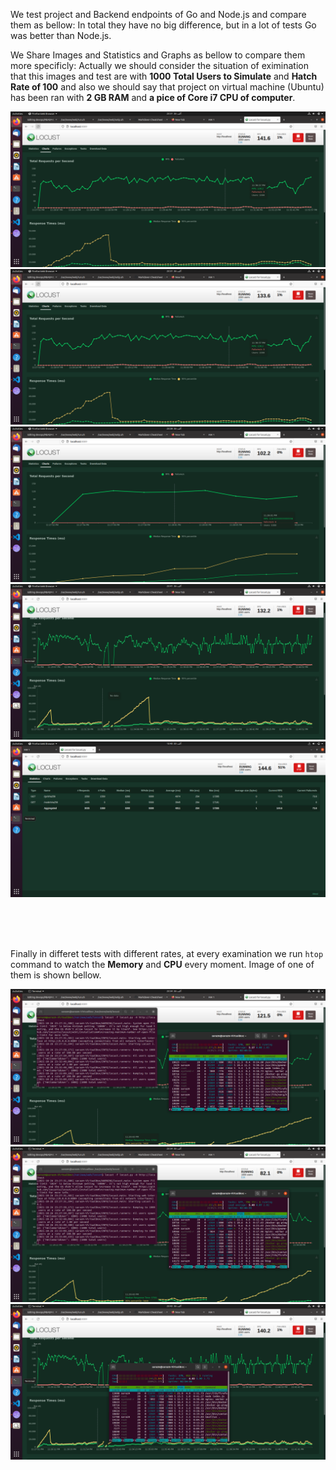 We test project and Backend endpoints of Go and Node.js and compare them as bellow:
In total they have no big difference, but in a lot of tests Go was better than Node.js.

We Share Images and Statistics and Graphs as bellow to compare them more specificly:
Actually we should consider the situation of eximination that this images and test are with **1000 Total Users to Simulate** and **Hatch Rate of 100** and also we should say that project on virtual machine (Ubuntu) has been ran with **2 GB RAM** and **a pice of Core i7 CPU of computer**.

![alt text](https://github.com/sarazm2000/devops/blob/main/locust/img/test1.png)
![alt text](https://github.com/sarazm2000/devops/blob/main/locust/img/test2.png)
![alt text](https://github.com/sarazm2000/devops/blob/main/locust/img/test3.png)
![alt text](https://github.com/sarazm2000/devops/blob/main/locust/img/test4.png)
![alt text](https://github.com/sarazm2000/devops/blob/main/locust/img/static1.png)

<br/><br/><br/>

Finally in differet tests with different rates, at every examination we run `htop` command to watch the **Memory** and **CPU** every moment. Image of one of them is shown bellow.

![alt text](https://github.com/sarazm2000/devops/blob/main/locust/img/cpu-ram-test1.png)
![alt text](https://github.com/sarazm2000/devops/blob/main/locust/img/cpu-ram-test2.png)
![alt text](https://github.com/sarazm2000/devops/blob/main/locust/img/cpu-ram-test3.png)
